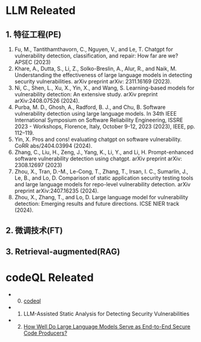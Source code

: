 # LLM Releated
## 1. 特征工程(PE)
1. Fu, M., Tantithamthavorn, C., Nguyen, V., and Le, T. Chatgpt for vulnerability detection, classification, and repair:
How far are we? APSEC (2023)
2. Khare, A., Dutta, S., Li, Z., Solko-Breslin, A., Alur, R., and Naik, M. Understanding the effectiveness of large
language models in detecting security vulnerabilities. arXiv preprint arXiv: 2311.16169 (2023).
3. Ni, C., Shen, L., Xu, X., Yin, X., and Wang, S. Learning-based models for vulnerability detection: An extensive study.
arXiv preprint arXiv:2408.07526 (2024).
4. Purba, M. D., Ghosh, A., Radford, B. J., and Chu, B. Software vulnerability detection using large language models.
In 34th IEEE International Symposium on Software Reliability Engineering, ISSRE 2023 - Workshops, Florence, Italy,
October 9-12, 2023 (2023), IEEE, pp. 112–119.
5. Yin, X. Pros and cons! evaluating chatgpt on software vulnerability. CoRR abs/2404.03994 (2024).
6. Zhang, C., Liu, H., Zeng, J., Yang, K., Li, Y., and Li, H. Prompt-enhanced software vulnerability detection using
chatgpt. arXiv preprint arXiv: 2308.12697 (2023)
7. Zhou, X., Tran, D.-M., Le-Cong, T., Zhang, T., Irsan, I. C., Sumarlin, J., Le, B., and Lo, D. Comparison of static
application security testing tools and large language models for repo-level vulnerability detection. arXiv preprint
arXiv:2407.16235 (2024).
8.  Zhou, X., Zhang, T., and Lo, D. Large language model for vulnerability detection: Emerging results and future
directions. ICSE NIER track (2024).

## 2. 微调技术(FT)
## 3. Retrieval-augmented(RAG)


# codeQL Releated
- 0. [codeql](https://codeql.github.com/docs/)
- 1. LLM-Assisted Static Analysis for Detecting Security Vulnerabilities
- 2. [How Well Do Large Language Models Serve as End-to-End Secure
Code Producers?](https://arxiv.org/pdf/2408.10495) 
